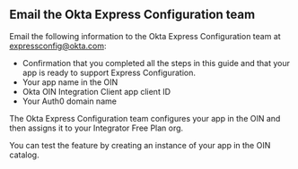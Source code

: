 ## Email the Okta Express Configuration team

Email the following information to the Okta Express Configuration team at [expressconfig@okta.com](mailto:expressconfig@okta.com):

* Confirmation that you completed all the steps in this guide and that your app is ready to support Express Configuration.
* Your app name in the OIN
* Okta OIN Integration Client app client ID
* Your Auth0 domain name

The Okta Express Configuration team configures your app in the OIN and then assigns it to your Integrator Free Plan org.

You can test the feature by creating an instance of your app in the OIN catalog.
